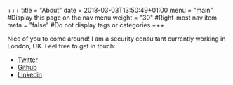 +++
title = "About"
date = 2018-03-03T13:50:49+01:00
menu = "main" #Display this page on the nav menu
weight = "30" #Right-most nav item
meta = "false" #Do not display tags or categories
+++

Nice of you to come around! I am a security consultant currently working in London, UK.  Feel free to get in touch:

+ [Twitter](https://twitter.com/agdosil)
+ [Github](https://github.com/antgarsil)
+ [Linkedin](https://www.linkedin.com/in/antongarciadosil/)

